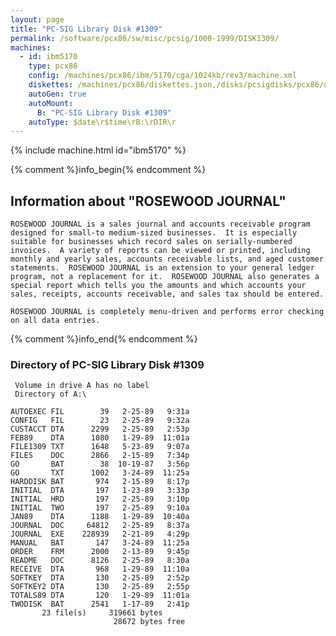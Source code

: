 ```yaml
---
layout: page
title: "PC-SIG Library Disk #1309"
permalink: /software/pcx86/sw/misc/pcsig/1000-1999/DISK1309/
machines:
  - id: ibm5170
    type: pcx86
    config: /machines/pcx86/ibm/5170/cga/1024kb/rev3/machine.xml
    diskettes: /machines/pcx86/diskettes.json,/disks/pcsigdisks/pcx86/diskettes.json
    autoGen: true
    autoMount:
      B: "PC-SIG Library Disk #1309"
    autoType: $date\r$time\rB:\rDIR\r
---
```


{% include machine.html id="ibm5170" %}

{% comment %}info_begin{% endcomment %}

## Information about "ROSEWOOD JOURNAL"

    ROSEWOOD JOURNAL is a sales journal and accounts receivable program
    designed for small-to medium-sized businesses.  It is especially
    suitable for businesses which record sales on serially-numbered
    invoices.  A variety of reports can be viewed or printed, including
    monthly and yearly sales, accounts receivable lists, and aged customer
    statements.  ROSEWOOD JOURNAL is an extension to your general ledger
    program, not a replacement for it.  ROSEWOOD JOURNAL also generates a
    special report which tells you the amounts and which accounts your
    sales, receipts, accounts receivable, and sales tax should be entered.
    
    ROSEWOOD JOURNAL is completely menu-driven and performs error checking
    on all data entries.
{% comment %}info_end{% endcomment %}


### Directory of PC-SIG Library Disk #1309

     Volume in drive A has no label
     Directory of A:\

    AUTOEXEC FIL        39   2-25-89   9:31a
    CONFIG   FIL        23   2-25-89   9:32a
    CUSTACCT DTA      2299   2-25-89   2:53p
    FEB89    DTA      1080   1-29-89  11:01a
    FILE1309 TXT      1648   5-23-89   9:07a
    FILES    DOC      2866   2-15-89   7:34p
    GO       BAT        38  10-19-87   3:56p
    GO       TXT      1002   3-24-89  11:25a
    HARDDISK BAT       974   2-15-89   8:17p
    INITIAL  DTA       197   1-23-89   3:33p
    INITIAL  HRD       197   2-25-89   3:10p
    INITIAL  TWO       197   2-25-89   9:10a
    JAN89    DTA      1188   1-29-89  10:40a
    JOURNAL  DOC     64812   2-25-89   8:37a
    JOURNAL  EXE    228939   2-21-89   4:29p
    MANUAL   BAT       147   3-24-89  11:25a
    ORDER    FRM      2000   2-13-89   9:45p
    README   DOC      8126   2-25-89   8:30a
    RECEIVE  DTA       968   1-29-89  11:10a
    SOFTKEY  DTA       130   2-25-89   2:52p
    SOFTKEY2 DTA       130   2-25-89   2:55p
    TOTALS89 DTA       120   1-29-89  11:01a
    TWODISK  BAT      2541   1-17-89   2:41p
           23 file(s)     319661 bytes
                           28672 bytes free
